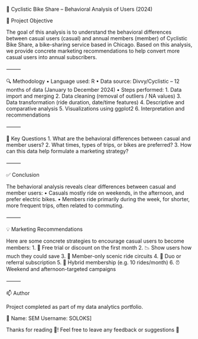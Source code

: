 🚴 Cyclistic Bike Share – Behavioral Analysis of Users (2024)

🎯 Project Objective

The goal of this analysis is to understand the behavioral differences between casual users (casual) and annual members (member) of Cyclistic Bike Share, a bike-sharing service based in Chicago.
Based on this analysis, we provide concrete marketing recommendations to help convert more casual users into annual subscribers.

⸻

🔍 Methodology
	•	Language used: R
	•	Data source: Divvy/Cyclistic – 12 months of data (January to December 2024)
	•	Steps performed:
	1.	Data import and merging
	2.	Data cleaning (removal of outliers / NA values)
	3.	Data transformation (ride duration, date/time features)
	4.	Descriptive and comparative analysis
	5.	Visualizations using ggplot2
	6.	Interpretation and recommendations

⸻

🧠 Key Questions
	1.	What are the behavioral differences between casual and member users?
	2.	What times, types of trips, or bikes are preferred?
	3.	How can this data help formulate a marketing strategy?

⸻

✅ Conclusion

The behavioral analysis reveals clear differences between casual and member users:
	•	Casuals mostly ride on weekends, in the afternoon, and prefer electric bikes.
	•	Members ride primarily during the week, for shorter, more frequent trips, often related to commuting.

⸻

💡 Marketing Recommendations

Here are some concrete strategies to encourage casual users to become members:
	1.	🎁 Free trial or discount on the first month
	2.	📉 Show users how much they could save
	3.	🚴 Member-only scenic ride circuits
	4.	👥 Duo or referral subscription
	5.	🧾 Hybrid membership (e.g. 10 rides/month)
	6.	⏰ Weekend and afternoon-targeted campaigns

⸻

📫 Author

Project completed as part of my data analytics portfolio.

👤 Name: SEM 
    Username: SOLOKS]

Thanks for reading 🙏! Feel free to leave any feedback or suggestions 🚀
